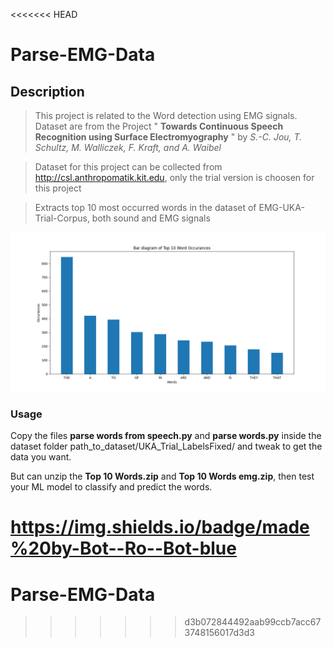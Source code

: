 <<<<<<< HEAD
# Parse-EMG-Data

## Description
> This project is related to the Word detection using EMG signals. 
> Dataset are from the Project " **Towards Continuous Speech Recognition using Surface Electromyography** " by  *S.-C. Jou, T. Schultz, M. Walliczek, F. Kraft, and A. Waibel*

> Dataset for this project can be collected from http://csl.anthropomatik.kit.edu, only the trial version is choosen for this project

> Extracts top 10 most occurred words in the dataset of EMG-UKA-Trial-Corpus, both sound and EMG signals

![GitHub Logo](/images/Top_10.png) 

### Usage
Copy the files **parse words from speech.py** and **parse words.py** inside the dataset folder path_to_dataset/UKA_Trial_LabelsFixed/ and tweak to get the data you want.

But can unzip the **Top 10 Words.zip** and **Top 10 Words emg.zip**, then test your ML model to classify and predict the words. 

https://img.shields.io/badge/made%20by-Bot--Ro--Bot-blue
=======
# Parse-EMG-Data
>>>>>>> d3b072844492aab99ccb7acc673748156017d3d3
